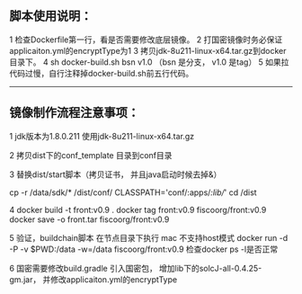 
## 脚本使用说明：

1 检查Dockerfile第一行，看是否需要修改底层镜像。
2 打国密镜像时务必保证applicaiton.yml的encryptType为1
3 拷贝jdk-8u211-linux-x64.tar.gz到docker目录下。
4  sh docker-build.sh bsn v1.0 （bsn 是分支， v1.0 是tag）
5 如果拉代码过慢，自行注释掉docker-build.sh前五行代码。



-----------------------------------------------------
## 镜像制作流程注意事项：
1 jdk版本为1.8.0.211  使用jdk-8u211-linux-x64.tar.gz


2 拷贝dist下的conf_template 目录到conf目录

3 替换dist/start脚本（拷贝证书， 并且java启动时候去掉&）

cp -r /data/sdk/* /dist/conf/
CLASSPATH='conf/:apps/*:lib/*'
cd /dist

4 docker build -t  front:v0.9 .
  docker tag  front:v0.9 fiscoorg/front:v0.9
  docker save -o front.tar fiscoorg/front:v0.9
  
5 验证，buildchain脚本 在节点目录下执行  mac 不支持host模式
 docker run -d -P -v $PWD:/data -w=/data fiscoorg/front:v0.9 检查docker ps -l是否正常 

6 国密需要修改build.gradle 引入国密包， 增加lib下的solcJ-all-0.4.25-gm.jar， 并修改applicaiton.yml的encryptType



